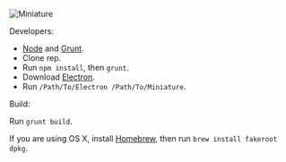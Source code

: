 ![Miniature](https://i.imgur.com/vafJyjz.png)

Developers:

* [Node](https://nodejs.org) and [Grunt](http://gruntjs.com).
* Clone rep.
* Run `npm install`, then `grunt`.
* Download [Electron](https://github.com/electron/electron/releases).
* Run `/Path/To/Electron /Path/To/Miniature`.

Build:

Run `grunt build`.

If you are using OS X, install [Homebrew](http://brew.sh), then run `brew install fakeroot dpkg`.
